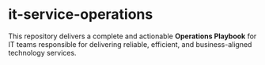 # it-service-operations
This repository delivers a complete and actionable **Operations Playbook** for IT teams responsible for delivering reliable, efficient, and business-aligned technology services.
